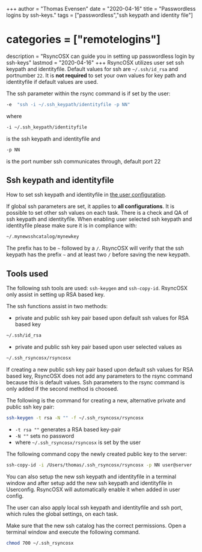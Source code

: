+++
author = "Thomas Evensen"
date = "2020-04-16"
title =  "Passwordless logins by ssh-keys."
tags = ["passwordless","ssh keypath and identity file"]
# categories = ["remotelogins"]
description = "RsyncOSX can guide you in setting up passwordless login by ssh-keys"
lastmod = "2020-04-16"
+++
RsyncOSX utilizes user set ssh keypath and identityfile. Default values for ssh are `~/.ssh/id_rsa` and portnumber `22`. It is **not required** to set your own values for key path and identityfile if default values are used.

The ssh parameter within the rsync command is if set by the user:

```bash
-e  "ssh -i ~/.ssh_keypath/identityfile -p NN"
```
where
```bash
-i ~/.ssh_keypath/identityfile
```
is the ssh keypath and identityfile and
```bash
-p NN
```
is the port number ssh communicates through, default port 22

## Ssh keypath and identityfile

How to set ssh keypath and identityfile in [the user configuration](/post/sshsettings/).

If global ssh parameters are set, it applies to **all configurations**. It is possible to set other ssh values on each task. There is a check and QA of ssh keypath and identityfile. When enabling user selected ssh keypath and identityfile please make sure it is in compliance with:
```bash
~/.mynewsshcatalog/mynewkey
```
The prefix has to be `~` followed by a `/`. RsyncOSX will verify that the ssh keypath has the prefix `~` and at least two `/` before saving the new keypath.

## Tools used

The following ssh tools are used: `ssh-keygen` and `ssh-copy-id`. RsyncOSX only assist in setting up RSA based key.

The ssh functions assist in two methods:

- private and public ssh key pair based upon default ssh values for RSA based key
```bash
~/.ssh/id_rsa
```
- private and public ssh key pair based upon user selected values as
```bash
~/.ssh_rsyncosx/rsyncosx
```
If creating a new public ssh key pair based upon default ssh values for RSA based key, RsyncOSX does not add any parameters to the rsync command because this is default values. Ssh parameters to the rsync command is only added if the second method is choosed.

The following is the command for creating a new, alternative private and public ssh key pair:
```bash
ssh-keygen -t rsa -N "" -f ~/.ssh_rsyncosx/rsyncosx
```
- `-t rsa ""` generates a RSA based key-pair
- `-N ""` sets no password
- where `~/.ssh_rsyncosx/rsyncosx` is set by the user


The following command copy the newly created public key to the server:
```bash
ssh-copy-id -i /Users/thomas/.ssh_rsyncosx/rsyncosx -p NN user@server
```
You can also setup the new ssh keypath and identityfile in a terminal window and after setup add the new ssh keypath and identityfile in Userconfig. RsyncOSX will automatically enable it when added in user config.

The user can also apply local ssh keypath and identityfile and ssh port, which rules the global settings, on each task.

Make sure that the new ssh catalog has the correct permissions. Open a terminal window and execute the following command.
```bash
chmod 700 ~/.ssh_rsyncosx
```
